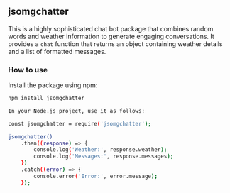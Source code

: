 ## jsomgchatter

This is a highly sophisticated chat bot package that combines random words and weather information to generate engaging conversations. It provides a `chat` function that returns an object containing weather details and a list of formatted messages.

### How to use

Install the package using npm:

```bash
npm install jsomgchatter

In your Node.js project, use it as follows:

const jsomgchatter = require('jsomgchatter');

jsomgchatter()
    .then((response) => {
        console.log('Weather:', response.weather);
        console.log('Messages:', response.messages);
    })
    .catch((error) => {
        console.error('Error:', error.message);
    });